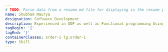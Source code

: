 ```yaml
---
# TODO: Parse data from a resume.md file for displaying in the resume page
name: Shubham Maurya
designation: Software Development
description: Experienced in OOP as well as Functional programming Using various languages like - Python, C, Rust, Java, TypeScript, C#.
tagBegin: '{'
tagEnd: '}'
containerClasses: order-1 lg:order-1
type: Skill
---
```

